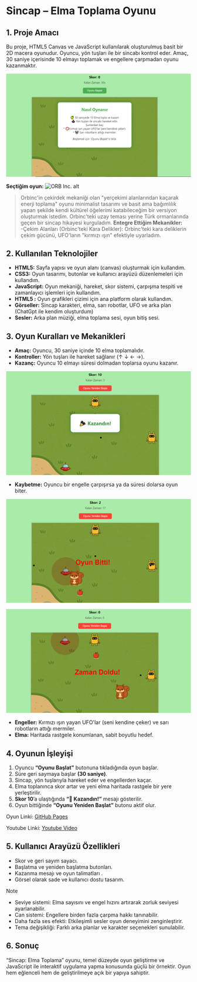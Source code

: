 # Sincap – Elma Toplama Oyunu
## 1. Proje Amacı
Bu proje, HTML5 Canvas ve JavaScript kullanılarak oluşturulmuş basit bir 2D macera oyunudur. Oyuncu, yön tuşları ile bir sincabı kontrol eder. Amaç, 30 saniye içerisinde 10 elmayı toplamak ve engellere çarpmadan oyunu kazanmaktır.

  ![image alt](https://github.com/Rima2002/rimafaraheleuch.github.io/blob/main/oyun_talimatlari.PNG)


  **Seçtiğim oyun:** ![ORB Inc. alt](https://angry-armadillo-games.itch.io/bricker-breaks-free)

> Orbinc'in çekirdek mekaniği olan "yerçekimi alanlarından kaçarak enerji toplama" oyunu minimalist tasarımı ve basit ama bağımlılık yapan şekilde kendi kültürel öğelerimi katabileceğim bir versiyon oluşturmak istedim. Orbinc'teki uzay teması yerine Türk ormanlarında geçen bir sincap hikayesi kurguladım.
**Entegre Ettiğim Mekanikler:**
-Çekim Alanları (Orbinc'teki Kara Delikler):
Orbinc'teki kara deliklerin çekim gücünü, UFO'ların "kırmızı ışın" efektiyle uyarladım.


## 2. Kullanılan Teknolojiler
-	**HTML5:** Sayfa yapısı ve oyun alanı (canvas) oluşturmak için kullandım.
-	**CSS3:** Oyun tasarımı, butonlar ve kullanıcı arayüzü düzenlemeleri için kullandım.
-	**JavaScript:** Oyun mekaniği, hareket, skor sistemi, çarpışma tespiti ve zamanlayıcı işlemleri için kullandım.
-	**HTML5 <canvas>:** Oyun grafikleri çizimi için ana platform olarak kullandım.
-	**Görseller:** Sincap karakteri, elma, sarı robotlar, UFO ve arka plan (ChatGpt ile kendim oluşturdum)
- **Sesler:** Arka plan müziği, elma toplama sesi, oyun bitiş sesi.

## 3. Oyun Kuralları ve Mekanikleri
-	**Amaç:** Oyuncu, 30 saniye içinde 10 elma toplamalıdır.
-	**Kontroller:** Yön tuşları ile hareket sağlanır (↑ ↓ ← →).
-	**Kazanç:** Oyuncu 10 elmayı süresi dolmadan toplarsa oyunu kazanır.

  ![image alt](https://github.com/Rima2002/rimafaraheleuch.github.io/blob/main/kazanc.PNG)

-	**Kaybetme:** Oyuncu bir engelle çarpışırsa ya da süresi dolarsa oyun biter.
  
  ![image alt](https://github.com/Rima2002/rimafaraheleuch.github.io/blob/main/kaybetme.PNG) 
 	
  ![image alt](https://github.com/Rima2002/rimafaraheleuch.github.io/blob/main/zaman_doldu.PNG)

-	**Engeller:** Kırmızı ışın yayan UFO'lar (seni kendine çeker) ve sarı robotların attığı mermiler.
-	**Elma:** Haritada rastgele konumlanan, sabit boyutlu hedef.

## 4. Oyunun İşleyişi
1.	Oyuncu **“Oyunu Başlat”** butonuna tıkladığında oyun başlar.
2.	Süre geri saymaya başlar **(30 saniye)**.
3.	Sincap, yön tuşlarıyla hareket eder ve engellerden kaçar.
4.	Elma toplanınca skor artar ve yeni elma haritada rastgele bir yere yerleştirilir.
5.	**Skor 10**’a ulaştığında **“🎉 Kazandın!”** mesajı gösterilir.
6.	Oyun bittiğinde **“Oyunu Yeniden Başlat”** butonu aktif olur.

Oyun Linki: [GitHub Pages](https://rima2002.github.io/rimafaraheleuch.github.io/)

Youtube Linki: [Youtube Video](https://www.youtube.com/watch?v=h3-dopV331w)

## 5. Kullanıcı Arayüzü Özellikleri
*	Skor ve geri sayım sayacı.
*	Başlatma ve yeniden başlatma butonları.
*	Kazanma mesajı ve oyun talimatları .
*	Görsel olarak sade ve kullanıcı dostu tasarım.
  
> [!NOTE]
> - Seviye sistemi: Elma sayısını ve engel hızını artırarak zorluk seviyesi ayarlanabilir.
> - Can sistemi: Engellere birden fazla çarpma hakkı tanınabilir.
> - Daha fazla ses efekti: Etkileşimli sesler oyun deneyimini zenginleştirir.
> - Tema değişikliği: Farklı arka planlar ve karakter seçenekleri sunulabilir.

## 6. Sonuç
“Sincap: Elma Toplama” oyunu, temel düzeyde oyun geliştirme ve JavaScript ile interaktif uygulama yapma konusunda güçlü bir örnektir. Oyun hem eğlenceli hem de geliştirilmeye açık bir yapıya sahiptir.
